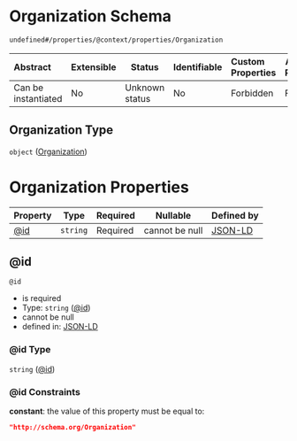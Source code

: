 # Organization Schema

```txt
undefined#/properties/@context/properties/Organization
```




| Abstract            | Extensible | Status         | Identifiable | Custom Properties | Additional Properties | Access Restrictions | Defined In                                                                      |
| :------------------ | ---------- | -------------- | ------------ | :---------------- | --------------------- | ------------------- | ------------------------------------------------------------------------------- |
| Can be instantiated | No         | Unknown status | No           | Forbidden         | Forbidden             | none                | [ndl-isil.schema.json\*](../../out/ndl-isil.schema.json "open original schema") |

## Organization Type

`object` ([Organization](ndl-isil-properties-json-ld-context-properties-organization.md))

# Organization Properties

| Property    | Type     | Required | Nullable       | Defined by                                                                                                                                                      |
| :---------- | -------- | -------- | -------------- | :-------------------------------------------------------------------------------------------------------------------------------------------------------------- |
| [@id](#@id) | `string` | Required | cannot be null | [JSON-LD](ndl-isil-properties-json-ld-context-properties-organization-properties-id.md "undefined#/properties/@context/properties/Organization/properties/@id") |

## @id




`@id`

-   is required
-   Type: `string` ([@id](ndl-isil-properties-json-ld-context-properties-organization-properties-id.md))
-   cannot be null
-   defined in: [JSON-LD](ndl-isil-properties-json-ld-context-properties-organization-properties-id.md "undefined#/properties/@context/properties/Organization/properties/@id")

### @id Type

`string` ([@id](ndl-isil-properties-json-ld-context-properties-organization-properties-id.md))

### @id Constraints

**constant**: the value of this property must be equal to:

```json
"http://schema.org/Organization"
```
